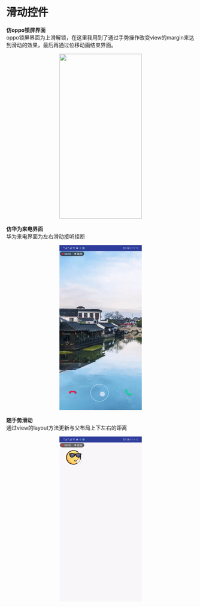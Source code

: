 # 滑动控件
  
**仿oppo锁屏界面**  
oppo锁屏界面为上滑解锁，在这里我用到了通过手势操作改变view的margin来达到滑动的效果，最后再通过位移动画结束界面。  
<div align=center><img width="220" height="440" src="https://github.com/skymarginal/SlideLayout/blob/master/image/oppo.gif"/></div>
   
**仿华为来电界面**  
华为来电界面为左右滑动接听挂断  
<div align=center><img width="220" height="440" src="https://github.com/skymarginal/SlideLayout/blob/master/image/huawei.gif"/></div>
   
**随手势滑动**  
通过view的layout方法更新与父布局上下左右的距离  
<div align=center><img width="220" height="440" src="https://github.com/skymarginal/SlideLayout/blob/master/image/move.gif"/></div>
